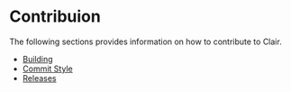 # Contribuion
The following sections provides information on how to contribute to Clair.

- [Building](./contribution/building.md)
- [Commit Style](./contribution/commit_style.md)
- [Releases](./contribution/releases.md)
